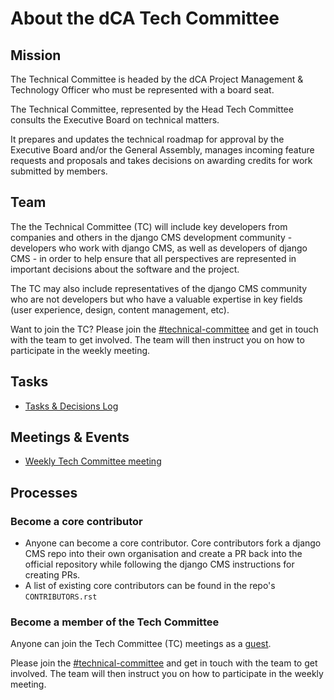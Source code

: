 # About the dCA Tech Committee

## Mission

The Technical Committee is headed by the dCA Project Management & Technology Officer who must be represented with a board seat. 

The Technical Committee, represented by the Head Tech Committee consults the Executive Board on technical matters. 

It prepares and updates the technical roadmap for approval by the Executive Board and/or the General Assembly, manages incoming feature requests and proposals and takes decisions on awarding credits for work submitted by members.

## Team

The the Technical Committee (TC) will include key developers from companies and others in the django CMS development community - developers who work with django CMS, as well as developers of django CMS - in order to help ensure that all perspectives are represented in important decisions about the software and the project.

The TC may also include representatives of the django CMS community who are not developers but who have a valuable expertise in key fields (user experience, design, content management, etc).

Want to join the TC? Please join the [#technical-committee](https://discord-tech-committee-channel.django-cms.org) and get in touch with the team to get involved. The team will then instruct you on how to participate in the weekly meeting.



## Tasks

- [Tasks & Decisions Log](/tech-committee/tasks-and-decisions-log.md)

## Meetings & Events

- [Weekly Tech Committee meeting](/tech-committee/weekly-tech-committee-meeting.md)


## Processes

### Become a core contributor
- Anyone can become a core contributor. Core contributors fork a django CMS repo into their own organisation and create a PR back into the official repository while following the django CMS instructions for creating PRs.
- A list of existing core contributors can be found in the repo's `CONTRIBUTORS.rst`

### Become a member of the Tech Committee

Anyone can join the Tech Committee (TC) meetings as a [guest](/tech-committee/weekly-tech-committee-meeting.md).

Please join the [#technical-committee](https://discord-tech-committee-channel.django-cms.org) and get in touch with the team to get involved. The team will then instruct you on how to participate in the weekly meeting.


